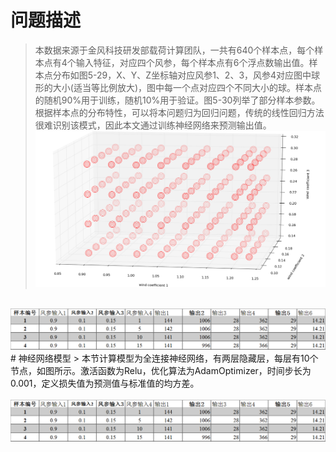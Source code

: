 
# 问题描述
>本数据来源于金风科技研发部载荷计算团队，一共有640个样本点，每个样本点有4个输入特征，对应四个风参，每个样本点有6个浮点数输出值。样本点分布如图5-29，X、Y、Z坐标轴对应风参1、2、3，风参4对应图中球形的大小(适当等比例放大)，图中每一个点对应四个不同大小的球。样本点的随机90%用于训练，随机10%用于验证。图5-30列举了部分样本参数。根据样本点的分布特性，可以将本问题归为回归问题，传统的线性回归方法很难识别该模式，因此本文通过训练神经网络来预测输出值。<br>
<img src="https://github.com/hedongya/GOLDWIND/blob/master/data.png" width = "800"><br>
<br>
<img src="https://github.com/hedongya/GOLDWIND/blob/master/部分样本参数.png" width = "800"><br>
# 神经网络模型
> 本节计算模型为全连接神经网络，有两层隐藏层，每层有10个节点，如图所示。激活函数为Relu，优化算法为AdamOptimizer，时间步长为0.001，定义损失值为预测值与标准值的均方差。<br>
<br>
<img src="https://github.com/hedongya/GOLDWIND/blob/master/部分样本参数.png" width = "800"><br>
<br>

